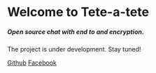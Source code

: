 # Welcome to Tete-a-tete
##### Open source chat with end to and encryption.
The project is under development. Stay tuned!

[Github](https://github.com/teteateteio)
[Facebook](https://www.facebook.com/teteatete.io/)
